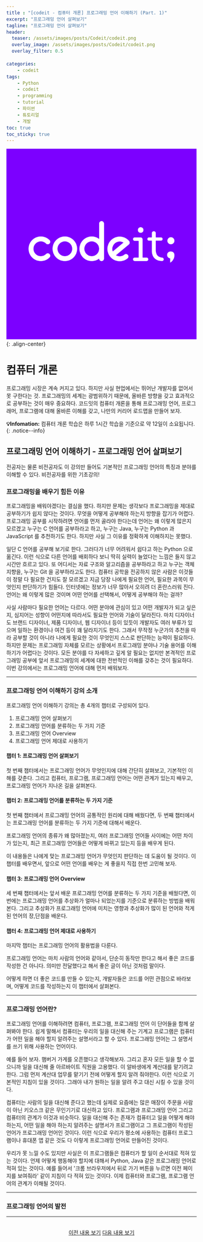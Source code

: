 ```yaml
---
title : "[codeit - 컴퓨터 개론] 프로그래밍 언어 이해하기 (Part. 1)"
excerpt: "프로그래밍 언어 살펴보기"
tagline: "프로그래밍 언어 살펴보기"
header:
  teaser: /assets/images/posts/Codeit/codeit.png
  overlay_image: /assets/images/posts/Codeit/codeit.png
  overlay_filter: 0.5
  
categories:
    - codeit
tags:
    - Python
    - codeit
    - programming
    - tutorial
    - 파이썬
    - 튜토리얼
    - 개발
toc: true
toc_sticky: true
---
```


![codeit](/assets/images/posts/Codeit/codeit.png){: .align-center}

# 컴퓨터 개론

프로그래밍 시장은 계속 커지고 있다. 하지만 사실 현업에서는 뛰어난 개발자를 없어서 못 구한다는 것. 프로그래밍의 세계는 광범위하기 때문에, 올바른 방향을 갖고 효과적으로 공부하는 것이 매우 중요하다. 코드잇의 컴퓨터 개론을 통해 프로그래밍 언어, 프로그래머, 프로그램에 대해 올바른 이해를 갖고, 나만의 커리어 로드맵을 만들어 보자.

**💡Infomation:**
컴퓨터 개론 학습은 하루 1시간 학습을 기준으로 약 12일이 소요됩니다.
{: .notice--info}

## 프로그래밍 언어 이해하기 - 프로그래밍 언어 살펴보기

전공자는 물론 비전공자도 이 강의만 들어도 기본적인 프로그래밍 언어의 특징과 분야를 이해할 수 있다. 비전공자를 위한 기초강의!

### 프로그래밍을 배우기 힘든 이유

프로그래밍을 배워야겠다는 결심을 했다. 하지만 문제는 생각보다 프로그래밍을 제대로 공부하기가 쉽지 않다는 것이다. 무엇을 어떻게 공부해야 하는지 방향을 잡기가 어렵다. 프로그래밍 공부를 시작하려면 언어를 먼저 골라야 한다는데 언어는 왜 이렇게 많은지 모르겠고 누구는 C 언어를 공부하라고 하고, 누구는 Java, 누구는 Python 과 JavaScript 를 추천하기도 한다. 하지만 사실 그 이유를 정확하게 이해하지는 못했다.

일단 C 언어를 공부해 보기로 한다. 그러다가 너무 어려워서 쉽다고 하는 Python 으로 옮긴다. 이런 식으로 다른 언어를 배회하다 보니 딱히 실력이 늘었다는 느낌은 들지 않고 시간만 흐르고 있다. 또 어디서는 자료 구조와 알고리즘을 공부하라고 하고 누구는 객체 지향을, 누구는 Git 을 공부하라고도 한다. 컴퓨터 공학을 전공하지 않은 사람은 이것들이 정말 다 필요한 건지도 잘 모르겠고 지금 당장 나에게 필요한 언어, 필요한 과목이 무엇인지 판단하기가 힘들다. 인터넷에는 정보가 너무 많아서 오히려 더 혼란스러워 진다. 언어는 왜 이렇게 많은 것이며 어떤 언어를 선택해서, 어떻게 공부해야 하는 걸까?

사실 사람마다 필요한 언어는 다르다. 어떤 분야에 관심이 있고 어떤 개발자가 되고 싶은지, 심지어는 성향이 어떤지에 따라서도 필요한 언어와 기술이 달라진다. 마치 디자이너도 브랜드 디자이너, 제품 디자이너, 웹 디자이너 등이 있듯이 개발자도 여러 부류가 있으며 일하는 환경이나 여건 등이 꽤 달라지기도 한다. 그래서 무작정 누군가의 추천을 따라 공부할 것이 아니라 나에게 필요한 것이 무엇인지 스스로 판단하는 능력이 필요하다. 하지만 문제는 프로그래밍 자체를 모르는 상황에서 프로그래밍 분야나 기술 용어를 이해하기가 어렵다는 것이다. 모든 분야를 다 자세하고 깊게 알 필요는 없지만 본격적인 프로그래밍 공부에 앞서 프로그래밍의 세계에 대한 전반적인 이해를 갖추는 것이 필요하다. 이번 강의에서는 프로그래밍 언어에 대해 먼저 배워보자.

---

### 프로그래밍 언어 이해하기 강의 소개

프로그래밍 언어 이해하기 강의는 총 4개의 챕터로 구성되어 있다.

1. 프로그래밍 언어 살펴보기
2. 프로그래밍 언어를 분류하는 두 가지 기준
3. 프로그래밍 언어 Overview
4. 프로그래밍 언어 제대로 사용하기

#### 챕터 1: 프로그래밍 언어 살펴보기

첫 번째 챕터에서는 프로그래밍 언어가 무엇인지에 대해 간단히 살펴보고, 기본적인 이해를 갖춘다. 그리고 컴퓨터, 프로그램, 프로그래밍 언어는 어떤 관계가 있는지 배우고, 프로그래밍 언어가 지나온 길을 살펴본다.

#### 챕터 2: 프로그래밍 언어를 분류하는 두 가지 기준

첫 번째 챕터에서 프로그래밍 언어의 공통적인 원리에 대해 배웠다면, 두 번째 챕터에서는 프로그래밍 언어를 분류하는 두 가지 기준에 대해서 배운다.

프로그래밍 언어의 종류가 왜 많아졌는지, 여러 프로그래밍 언어들 사이에는 어떤 차이가 있는지, 최근 프로그래밍 언어들은 어떻게 바뀌고 있는지 등을 배우게 된다.

이 내용들은 나에게 맞는 프로그래밍 언어가 무엇인지 판단하는 데 도움이 될 것이다.
이 챕터를 배우면서, 앞으로 어떤 언어를 배우는 게 좋을지 직접 한번 고민해 보자.

#### 챕터 3: 프로그래밍 언어 Overview

세 번째 챕터에서는 앞서 배운 프로그래밍 언어를 분류하는 두 가지 기준을 배웠다면, 이번에는 프로그래밍 언어를 추상화가 얼마나 되었는지를 기준으로 분류하는 방법을 배워본다.
그리고 추상화가 프로그래밍 언어에 미치는 영향과 추상화가 많이 된 언어와 적게 된 언어의 장,단점을 배운다.

#### 챕터 4: 프로그래밍 언어 제대로 사용하기

마지막 챕터는 프로그래밍 언어의 활용법을 다룬다.

프로그래밍 언어는 마치 사람의 언어와 같아서, 단순히 동작만 한다고 해서 좋은 코드를 작성한 건 아니다.
의미만 전달했다고 해서 좋은 글이 아닌 것처럼 말이다.

어떻게 하면 더 좋은 코드를 만들 수 있는지, 개발자들은 코드를 어떤 관점으로 바라보며, 어떻게 코드를 작성하는지 이 챕터에서 살펴본다.

---

### 프로그래밍 언어란?

프로그래밍 언어를 이해하려면 컴퓨터, 프로그램, 프로그래밍 언어 이 단어들을 함께 살펴봐야 한다. 쉽게 말해서 컴퓨터는 우리의 일을 대신해 주는 기계고 프로그램은 컴퓨터가 어떤 일을 해야 할지 알려주는 설명서라고 할 수 있다. 프로그래밍 언어는 그 설명서를 쓰기 위해 사용하는 언어이다.

예를 들어 보자. 햄버거 가게를 오픈했다고 생각해보자. 그리고 혼자 모든 일을 할 수 없으니까 일을 대신해 줄 아르바이트 직원을 고용했다. 이 알바생에게 계산대를 맡기려고 한다. 그럼 먼저 계산대 업무를 맡기기 전에 어떻게 할지 알려 줘야한다. 이런 식으로 기본적인 지침이 있을 것이다. 그래야 내가 원하는 일을 알려 주고 대신 시킬 수 있을 것이다.

컴퓨터는 사람의 일을 대신해 준다고 했는데 실제로 요즘에는 많은 매장이 주문을 사람이 아닌 키오스크 같은 무인기기로 대신하고 있다. 프로그램과 프로그래밍 언어 그리고 컴퓨터의 관계가 이것과 비슷하다. 일을 대신해 주는 존재가 컴퓨터고 일을 어떻게 해야 하는지, 어떤 일을 해야 하는지 알려주는 설명서가 프로그램이고 그 프로그램이 작성된 언어가 프로그래밍 언어인 것이다. 이런 식으로 우리가 평소에 사용하는 컴퓨터 프로그램이나 휴대폰 앱 같은 것도 다 이렇게 프로그래밍 언어로 만들어진 것이다. 

우리가 못 느낄 수도 있지만 사실은 이 프로그램들은 컴퓨터가 할 일이 순서대로 적혀 있는 것이다. 언제 어떻게 행동해야 할지에 대해서 Python, Java 같은 프로그래밍 언어로 적혀 있는 것이다. 예를 들어서 '크롬 브라우저에서 뒤로 가기 버튼을 누르면 이전 페이지를 보여줘라' 같이 지침이 다 적혀 있는 것이다. 이제 컴퓨터와 프로그램, 프로그램 언어의 관계가 이해될 것이다.

---

### 프로그래밍 언어의 발전

---

<br/>
<center>
<a href="https://sanghyuk.dev/codeit/2/" class="btn btn--info">이전 내용 보기</a>
<a href="https://sanghyuk.dev/codeit/4/" class="btn btn--info">다음 내용 보기</a>
</center>
